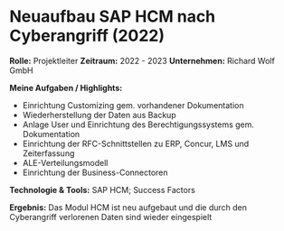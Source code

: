 # Neuaufbau SAP HCM nach Cyberangriff (2022)

**Rolle:** Projektleiter
**Zeitraum:** 2022 - 2023
**Unternehmen:** Richard Wolf GmbH

**Meine Aufgaben / Highlights:**
-	Einrichtung Customizing gem. vorhandener Dokumentation
-	Wiederherstellung der Daten aus Backup
-	Anlage User und Einrichtung des Berechtigungssystems gem. Dokumentation
-	Einrichtung der RFC-Schnittstellen zu ERP, Concur, LMS und Zeiterfassung
-	ALE-Verteilungsmodell
-	Einrichtung der Business-Connectoren

**Technologie & Tools:** SAP HCM; Success Factors

**Ergebnis:** Das Modul HCM ist neu aufgebaut und die durch den Cyberangriff verlorenen Daten sind wieder eingespielt
